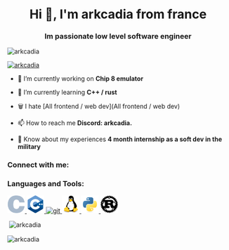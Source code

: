 <h1 align="center">Hi 👋, I'm arkcadia from france</h1>
<h3 align="center">Im passionate low level software engineer</h3>

<p align="left"> <img src="https://komarev.com/ghpvc/?username=arkcadia&label=Profile%20views&color=0e75b6&style=flat" alt="arkcadia" /> </p>

<p align="left"> <a href="https://github.com/ryo-ma/github-profile-trophy"><img src="https://github-profile-trophy.vercel.app/?username=arkcadia" alt="arkcadia" /></a> </p>

- 🔭 I’m currently working on **Chip 8 emulator**

- 🌱 I’m currently learning **C++ / rust**

- 🗑️ I hate [All frontend / web dev](All frontend / web dev)

- 📫 How to reach me **Discord: arkcadia.**

- 📄 Know about my experiences **4 month internship as a soft dev in the military**

<h3 align="left">Connect with me:</h3>
<p align="left">
</p>

<h3 align="left">Languages and Tools:</h3>
<p align="left"> <a href="https://www.cprogramming.com/" target="_blank" rel="noreferrer"> <img src="https://raw.githubusercontent.com/devicons/devicon/master/icons/c/c-original.svg" alt="c" width="40" height="40"/> </a> <a href="https://www.w3schools.com/cpp/" target="_blank" rel="noreferrer"> <img src="https://raw.githubusercontent.com/devicons/devicon/master/icons/cplusplus/cplusplus-original.svg" alt="cplusplus" width="40" height="40"/> </a> <a href="https://git-scm.com/" target="_blank" rel="noreferrer"> <img src="https://www.vectorlogo.zone/logos/git-scm/git-scm-icon.svg" alt="git" width="40" height="40"/> </a> <a href="https://www.linux.org/" target="_blank" rel="noreferrer"> <img src="https://raw.githubusercontent.com/devicons/devicon/master/icons/linux/linux-original.svg" alt="linux" width="40" height="40"/> </a> <a href="https://www.python.org" target="_blank" rel="noreferrer"> <img src="https://raw.githubusercontent.com/devicons/devicon/master/icons/python/python-original.svg" alt="python" width="40" height="40"/> </a> <a href="https://www.rust-lang.org" target="_blank" rel="noreferrer"> <img src="https://raw.githubusercontent.com/devicons/devicon/master/icons/rust/rust-plain.svg" alt="rust" width="40" height="40"/> </a> </p>

<p>&nbsp;<img align="center" src="https://github-readme-stats.vercel.app/api?username=arkcadia&show_icons=true&locale=en" alt="arkcadia" /></p>

<p><img align="center" src="https://github-readme-streak-stats.herokuapp.com/?user=arkcadia&" alt="arkcadia" /></p>

